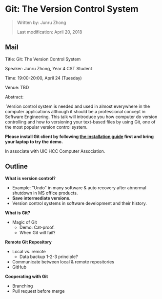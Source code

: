 # Git: The Version Control System

> Written by: Junru Zhong
>
> Last modification: April 20, 2018

## Mail

Title: Git: The Version Control System

Speaker: Junru Zhong, Year 4 CST Student

Time: 19:00-20:00, April 24 (Tuesday)

Venue: TBD

Abstract:

​    Version control system is needed and used in almost everywhere in the computer applications although it should be a professional concept in Software Engineering. This talk will introduce you how computer do version controlling and how to versioning your text-based files by using Git, one of the most popular version control system.

**Please install Git client by following [the installation guide](https://github.com/UICHCC/HCC-Lectures/blob/master/Speaking-of-Git-VCS/Installation-Guide/Installation-Guide.md) first and bring your laptop to try the demo.**

In associate with UIC HCC Computer Association.

## Outline

**What is version control?**

* Example: "Undo" in many software & auto recovery after abnormal shutdown in MS office products.
* **Save intermediate versions.**
* Version control systems in software development and their history.

**What is Git?**

* Magic of Git
  * Demo: Cat-proof.
  * When Git will fail?

**Remote Git Repository**

* Local vs. remote
  * Data backup 1-2-3 principle?
* Communicate between local & remote repositories
* GitHub

**Cooperating with Git**

* Branching
* Pull request before merge